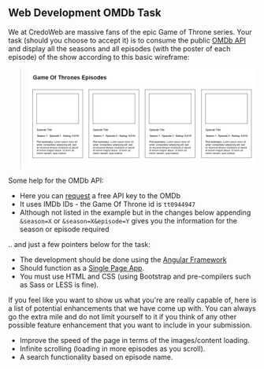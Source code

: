 ## Web Development OMDb Task

We at CredoWeb are massive fans of the epic Game of Throne series. Your task (should you choose to accept it) is to consume the public [OMDb API](http://www.omdbapi.com/) and display all the seasons and all episodes (with the poster of each episode) of the show according to this basic wireframe:

> ![mockup](wireframe-omdb.png)

Some help for the OMDb API:

* Here you can [request](http://www.omdbapi.com/apikey.aspx) a free API key to the OMDb
* It uses IMDb IDs - the Game Of Throne id is `tt0944947`
* Although not listed in the example but in the changes below appending `&season=X` or `&season=X&episode=Y` gives you the information for the season or episode required

.. and just a few pointers below for the task:

* The development should be done using the [Angular Framework](https://angular.io/)
* Should function as a [Single Page App](http://en.wikipedia.org/wiki/Single-page_application).
* You must use HTML and CSS (using Bootstrap and pre-compilers such as Sass or LESS is fine).

If you feel like you want to show us what you're are really capable of, here is a list of potential enhancements that we have come up with. You can always go the extra mile and do not limit yourself to it if you think of any other possible feature enhancement that you want to include in your submission. 

* Improve the speed of the page in terms of the images/content loading.
* Infinite scrolling (loading in more episodes as you scroll).
* A search functionality based on episode name.
